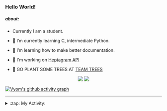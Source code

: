 ### Hello World!

##### about:
- Currently I am a student.
- 🌱 I’m currently learning C, intermediate Python.
- 🌱 I’m learning how to make better documentation.
- 🌱 I'm working on [Heptagram API](https://github.com/Heptagram-Bot/api)

- 🌱 GO PLANT SOME TREES AT [TEAM TREES](https://teamtrees.org/)

<p align="center">
  <a href="https://twitter.com/Vyvy_viM"><img target="_blank" src="https://img.shields.io/badge/twitter%20@Vyvy_viM-0D95E8?style=for-the-badge&logo=twitter&logoColor=white"/></a> 
  <a href="https://vyvy-vi.github.io/portfolio"><img target="_blank" src="https://img.shields.io/badge/-I_love_open_source-green?style=for-the-badge&logo=github&logoColor=black"/></a> 
</p>

[![Vyom's github activity graph](https://activity-graph.herokuapp.com/graph?username=Vyvy-vi)](https://github.com/ashutosh00710/github-readme-activity-graph)

---
<details>
  <summary>:zap: My Activity:</summary>
  
<!--START_SECTION:waka-->
**I'm a Night 🦉** 

```text
🌞 Morning    40 commits     █░░░░░░░░░░░░░░░░░░░░░░░░   6.34% 
🌆 Daytime    145 commits    █████░░░░░░░░░░░░░░░░░░░░   22.98% 
🌃 Evening    221 commits    ████████░░░░░░░░░░░░░░░░░   35.02% 
🌙 Night      225 commits    █████████░░░░░░░░░░░░░░░░   35.66%

```
📅 **I'm Most Productive on Sunday** 

```text
Monday       64 commits     ██░░░░░░░░░░░░░░░░░░░░░░░   10.14% 
Tuesday      83 commits     ███░░░░░░░░░░░░░░░░░░░░░░   13.15% 
Wednesday    89 commits     ███░░░░░░░░░░░░░░░░░░░░░░   14.1% 
Thursday     76 commits     ███░░░░░░░░░░░░░░░░░░░░░░   12.04% 
Friday       53 commits     ██░░░░░░░░░░░░░░░░░░░░░░░   8.4% 
Saturday     92 commits     ███░░░░░░░░░░░░░░░░░░░░░░   14.58% 
Sunday       174 commits    ███████░░░░░░░░░░░░░░░░░░   27.58%

```


📊 **This Week I Spent My Time On** 

```text
🔥 Editors: 
Vim                      4 hrs 2 mins        █████████████████████████   100.0%

🐱‍💻 Projects: 
commit-your-code-bot     1 hr 47 mins        ███████████░░░░░░░░░░░░░░   44.41% 
api                      1 hr                ██████░░░░░░░░░░░░░░░░░░░   24.75% 
TEC-welcome-bot          28 mins             ███░░░░░░░░░░░░░░░░░░░░░░   11.64% 
discord-bot              23 mins             ██░░░░░░░░░░░░░░░░░░░░░░░   9.78% 
MeetingAttendanceDiscordB20 mins             ██░░░░░░░░░░░░░░░░░░░░░░░   8.34%

```


 Last Updated on 16/10/2021
<!--END_SECTION:waka-->
</details>
